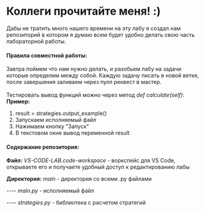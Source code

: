 # **Коллеги прочитайте меня! :)**
Дабы не тратить много нашего времени на эту лабу я создал нам репозиторий в котором я думаю всем будет удобно делать свою часть лабораторной работы.
#### **Правила совместной работы:**
Завтра поймем что нам нужно делать, и разобьем лабу на задачи которые определим между собой.
Каждую задачу писать в новой ветке, после завершения заливаем через пулл реквест в мастер. \
\
Тестировать вывод функций можно через метод *def calculate(self):* \
**Пример:** 
1. result = strategies.output_example()
2. Запускаем исполняемый файл
3. Нажимаем кнопку "Запуск"
4. В текстовом окне вывод переменной result

#### **Содержание репозитория:**
**Файл:** *VS-CODE-LAB.code-workspace -* воркспейс для VS Code, открываете его и получаете удобный доступ к редактированию лабы

**Директория:** *main -* директория со всеми .py файлами

---- *main.py -* исполняемый файл

---- *strategies.py -* библиотека с расчетом стратегий
